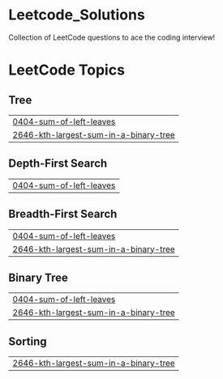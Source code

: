 # Leetcode_Solutions
Collection of LeetCode questions to ace the coding interview! 

<!---LeetCode Topics Start-->
# LeetCode Topics
## Tree
|  |
| ------- |
| [0404-sum-of-left-leaves](https://github.com/TARAK0506/LEETCODE/tree/master/0404-sum-of-left-leaves) |
| [2646-kth-largest-sum-in-a-binary-tree](https://github.com/TARAK0506/LEETCODE/tree/master/2646-kth-largest-sum-in-a-binary-tree) |
## Depth-First Search
|  |
| ------- |
| [0404-sum-of-left-leaves](https://github.com/TARAK0506/LEETCODE/tree/master/0404-sum-of-left-leaves) |
## Breadth-First Search
|  |
| ------- |
| [0404-sum-of-left-leaves](https://github.com/TARAK0506/LEETCODE/tree/master/0404-sum-of-left-leaves) |
| [2646-kth-largest-sum-in-a-binary-tree](https://github.com/TARAK0506/LEETCODE/tree/master/2646-kth-largest-sum-in-a-binary-tree) |
## Binary Tree
|  |
| ------- |
| [0404-sum-of-left-leaves](https://github.com/TARAK0506/LEETCODE/tree/master/0404-sum-of-left-leaves) |
| [2646-kth-largest-sum-in-a-binary-tree](https://github.com/TARAK0506/LEETCODE/tree/master/2646-kth-largest-sum-in-a-binary-tree) |
## Sorting
|  |
| ------- |
| [2646-kth-largest-sum-in-a-binary-tree](https://github.com/TARAK0506/LEETCODE/tree/master/2646-kth-largest-sum-in-a-binary-tree) |
<!---LeetCode Topics End-->